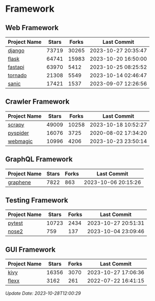 # Framework

## Web Framework
| Project Name | Stars | Forks | Last Commit |
| ------------ | ----- | ----- | ----------- |
| [django](https://github.com/django/django) | 73719 | 30265 | 2023-10-27 20:35:47 |
| [flask](https://github.com/pallets/flask) | 64741 | 15983 | 2023-10-20 16:50:00 |
| [fastapi](https://github.com/tiangolo/fastapi) | 63970 | 5412 | 2023-10-25 08:25:52 |
| [tornado](https://github.com/tornadoweb/tornado) | 21308 | 5549 | 2023-10-14 02:46:47 |
| [sanic](https://github.com/sanic-org/sanic) | 17421 | 1537 | 2023-09-07 12:26:56 |

## Crawler Framework
| Project Name | Stars | Forks | Last Commit |
| ------------ | ----- | ----- | ----------- |
| [scrapy](https://github.com/scrapy/scrapy) | 49009 | 10258 | 2023-10-18 10:52:27 |
| [pyspider](https://github.com/binux/pyspider) | 16076 | 3725 | 2020-08-02 17:34:20 |
| [webmagic](https://github.com/code4craft/webmagic) | 10996 | 4206 | 2023-10-23 23:50:14 |

## GraphQL Framework
| Project Name | Stars | Forks | Last Commit |
| ------------ | ----- | ----- | ----------- |
| [graphene](https://github.com/graphql-python/graphene) | 7822 | 863 | 2023-10-06 20:15:26 |

## Testing Framework
| Project Name | Stars | Forks | Last Commit |
| ------------ | ----- | ----- | ----------- |
| [pytest](https://github.com/pytest-dev/pytest) | 10723 | 2434 | 2023-10-27 20:51:31 |
| [nose2](https://github.com/nose-devs/nose2) | 759 | 137 | 2023-10-04 23:09:46 |

## GUI Framework
| Project Name | Stars | Forks | Last Commit |
| ------------ | ----- | ----- | ----------- |
| [kivy](https://github.com/kivy/kivy) | 16356 | 3070 | 2023-10-27 17:06:36 |
| [flexx](https://github.com/flexxui/flexx) | 3162 | 261 | 2022-07-22 16:41:15 |

*Update Date: 2023-10-28T12:00:29*